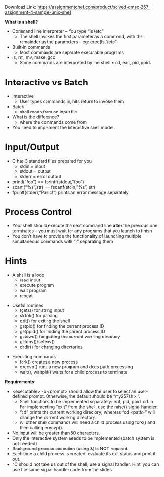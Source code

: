 Download Link: https://assignmentchef.com/product/solved-cmsc-257-assignment-4-sample-unix-shell
<br>






<strong>What is a shell? </strong>

<ul>

 <li>Command line interpreter – You type “ls /etc”

  <ul>

   <li>The shell invokes the first parameter as a command, with the remainder as the parameters – eg: exec(ls,”/etc”)</li>

  </ul></li>

 <li>Built-in commands

  <ul>

   <li>Most commands are separate executable programs</li>

  </ul></li>

 <li>ls, rm, mv, make, gcc

  <ul>

   <li>Some commands are interpreted by the shell • cd, exit, pid, ppid.</li>

  </ul></li>

</ul>




<h1>Interactive vs Batch</h1>

<ul>

 <li>Interactive

  <ul>

   <li>User types commands in, hits return to invoke them</li>

  </ul></li>

 <li>Batch

  <ul>

   <li>shell reads from an input file</li>

  </ul></li>

 <li>What is the difference?

  <ul>

   <li>where the commands come from</li>

  </ul></li>

 <li>You need to implement the Interactive shell model.</li>

</ul>




<h1>Input/Output</h1>

<ul>

 <li>C has 3 standard files prepared for you

  <ul>

   <li>stdin = input</li>

   <li>stdout = output</li>

   <li>stderr = error output</li>

  </ul></li>

 <li>printf(“foo”) == fprintf(stdout,”foo”)</li>

 <li>scanf(“%s”,str) == fscanf(stdin,”%s”, str)</li>

 <li>fprintf(stderr,”Panic!”) prints an error message separately</li>

</ul>




<h1>Process Control</h1>

<ul>

 <li>Your shell should execute the next command line <strong>after </strong>the previous one terminates – you must wait for any programs that you launch to finish</li>

 <li>You don’t have to provide the functionality of launching multiple simultaneous commands with “;” separating them</li>

</ul>




<h1>Hints</h1>

<ul>

 <li>A shell is a loop

  <ul>

   <li>read input</li>

   <li>execute program</li>

   <li>wait program</li>

   <li>repeat</li>

  </ul></li>

</ul>




<ul>

 <li>Useful routines

  <ul>

   <li>fgets() for string input</li>

   <li>strtok() for parsing</li>

   <li>exit() for exiting the shell</li>

   <li>getpid() for finding the current process ID</li>

   <li>getppid() for finding the parent process ID</li>

   <li>getcwd() for getting the current working directory</li>

   <li>getenv()/setenv()</li>

   <li>chdir() for changing directories</li>

  </ul></li>

</ul>




<ul>

 <li>Executing commands

  <ul>

   <li>fork() creates a new process</li>

   <li>execvp() runs a new program and does path processing</li>

   <li>wait(), waitpid() waits for a child process to terminate</li>

  </ul></li>

</ul>




<strong>Requirements: </strong>

<ul>

 <li>&lt;executable&gt; -p &lt;prompt&gt; should allow the user to select an user-defined prompt. Otherwise, the default should be “my257sh&gt; ”.

  <ul>

   <li>Shell functions to be implemented separately: exit, pid, ppid, cd. o For implementing “exit” from the shell, use the raise() signal handler.</li>

   <li>“cd” prints the current working directory; whereas “cd &lt;path&gt;” will change the current working directory.</li>

   <li>All other shell commands will need a child process using fork() and then calling execvp().</li>

  </ul></li>

 <li>No input will be greater than 50 characters.</li>

 <li>Only the interactive system needs to be implemented (batch system is not needed)</li>

 <li>Background process execution (using &amp;) is NOT required.</li>

 <li>Each time a child process is created, evaluate its exit status and print it out.</li>

 <li>^C should not take us out of the shell; use a signal handler. Hint: you can use the same signal handler code from the slides.</li>

</ul>














